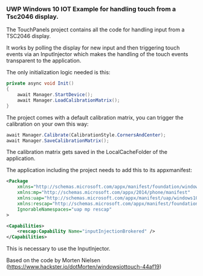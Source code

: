 ### UWP Windows 10 IOT Example for handling touch from a Tsc2046 display.

The TouchPanels project contains all the code for handling input from a TSC2046 display.

It works by polling the display for new input and then triggering touch events via an InputInjector which makes
the handling of the touch events transparent to the application.

The only initialization logic needed is this:

```csharp
private async void Init()
{
    await Manager.StartDevice();
    await Manager.LoadCalibrationMatrix();
}
```

The project comes with a default calibration matrix, you can trigger the calibration on your own this way:
```csharp
await Manager.Calibrate(CalibrationStyle.CornersAndCenter);
await Manager.SaveCalibrationMatrix();
```
The calibration matrix gets saved in the LocalCacheFolder of the application.

The application including the project needs to add this to its appxmanifest:
```xml
<Package
    xmlns="http://schemas.microsoft.com/appx/manifest/foundation/windows10"
    xmlns:mp="http://schemas.microsoft.com/appx/2014/phone/manifest"
    xmlns:uap="http://schemas.microsoft.com/appx/manifest/uap/windows10"
    xmlns:rescap="http://schemas.microsoft.com/appx/manifest/foundation/windows10/restrictedcapabilities"
    IgnorableNamespaces="uap mp rescap"
>
```

```xml
<Capabilities>
    <rescap:Capability Name="inputInjectionBrokered" />
</Capabilities>
```
This is necessary to use the InputInjector.

Based on the code by Morten Nielsen (https://www.hackster.io/dotMorten/windowsiottouch-44af19)
